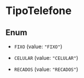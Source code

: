 
# TipoTelefone

## Enum


* `FIXO` (value: `"FIXO"`)

* `CELULAR` (value: `"CELULAR"`)

* `RECADOS` (value: `"RECADOS"`)



